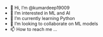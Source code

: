 - 👋 Hi, I’m @kumardeep19009
- 👀 I’m interested in ML and AI
- 🌱 I’m currently learning Python
- 💞️ I’m looking to collaborate on ML models
- 📫 How to reach me ...

<!---
kumardeep19009/kumardeep19009 is a ✨ special ✨ repository because its `README.md` (this file) appears on your GitHub profile.
You can click the Preview link to take a look at your changes.
--->
